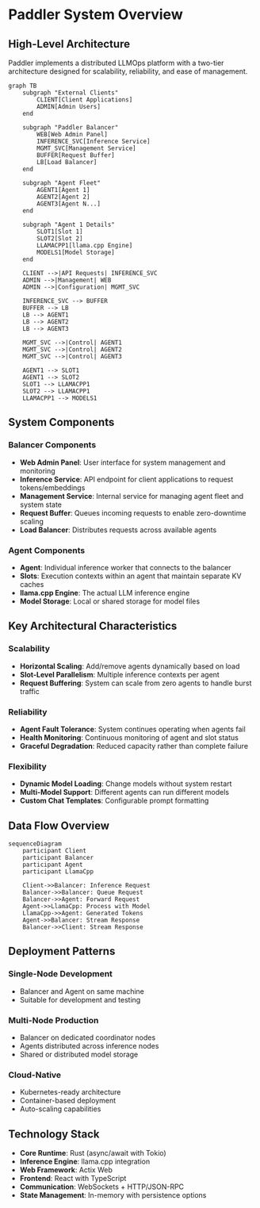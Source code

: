 # Paddler System Overview

## High-Level Architecture

Paddler implements a distributed LLMOps platform with a two-tier architecture designed for scalability, reliability, and ease of management.

```mermaid
graph TB
    subgraph "External Clients"
        CLIENT[Client Applications]
        ADMIN[Admin Users]
    end
    
    subgraph "Paddler Balancer"
        WEB[Web Admin Panel]
        INFERENCE_SVC[Inference Service]
        MGMT_SVC[Management Service]
        BUFFER[Request Buffer]
        LB[Load Balancer]
    end
    
    subgraph "Agent Fleet"
        AGENT1[Agent 1]
        AGENT2[Agent 2]
        AGENT3[Agent N...]
    end
    
    subgraph "Agent 1 Details"
        SLOT1[Slot 1]
        SLOT2[Slot 2]
        LLAMACPP1[llama.cpp Engine]
        MODELS1[Model Storage]
    end
    
    CLIENT -->|API Requests| INFERENCE_SVC
    ADMIN -->|Management| WEB
    ADMIN -->|Configuration| MGMT_SVC
    
    INFERENCE_SVC --> BUFFER
    BUFFER --> LB
    LB --> AGENT1
    LB --> AGENT2
    LB --> AGENT3
    
    MGMT_SVC -->|Control| AGENT1
    MGMT_SVC -->|Control| AGENT2
    MGMT_SVC -->|Control| AGENT3
    
    AGENT1 --> SLOT1
    AGENT1 --> SLOT2
    SLOT1 --> LLAMACPP1
    SLOT2 --> LLAMACPP1
    LLAMACPP1 --> MODELS1
```

## System Components

### Balancer Components

- **Web Admin Panel**: User interface for system management and monitoring
- **Inference Service**: API endpoint for client applications to request tokens/embeddings
- **Management Service**: Internal service for managing agent fleet and system state
- **Request Buffer**: Queues incoming requests to enable zero-downtime scaling
- **Load Balancer**: Distributes requests across available agents

### Agent Components

- **Agent**: Individual inference worker that connects to the balancer
- **Slots**: Execution contexts within an agent that maintain separate KV caches
- **llama.cpp Engine**: The actual LLM inference engine
- **Model Storage**: Local or shared storage for model files

## Key Architectural Characteristics

### Scalability
- **Horizontal Scaling**: Add/remove agents dynamically based on load
- **Slot-Level Parallelism**: Multiple inference contexts per agent
- **Request Buffering**: System can scale from zero agents to handle burst traffic

### Reliability
- **Agent Fault Tolerance**: System continues operating when agents fail
- **Health Monitoring**: Continuous monitoring of agent and slot status
- **Graceful Degradation**: Reduced capacity rather than complete failure

### Flexibility
- **Dynamic Model Loading**: Change models without system restart
- **Multi-Model Support**: Different agents can run different models
- **Custom Chat Templates**: Configurable prompt formatting

## Data Flow Overview

```mermaid
sequenceDiagram
    participant Client
    participant Balancer
    participant Agent
    participant LlamaCpp
    
    Client->>Balancer: Inference Request
    Balancer->>Balancer: Queue Request
    Balancer->>Agent: Forward Request
    Agent->>LlamaCpp: Process with Model
    LlamaCpp->>Agent: Generated Tokens
    Agent->>Balancer: Stream Response
    Balancer->>Client: Stream Response
```

## Deployment Patterns

### Single-Node Development
- Balancer and Agent on same machine
- Suitable for development and testing

### Multi-Node Production
- Balancer on dedicated coordinator nodes
- Agents distributed across inference nodes
- Shared or distributed model storage

### Cloud-Native
- Kubernetes-ready architecture
- Container-based deployment
- Auto-scaling capabilities

## Technology Stack

- **Core Runtime**: Rust (async/await with Tokio)
- **Inference Engine**: llama.cpp integration
- **Web Framework**: Actix Web
- **Frontend**: React with TypeScript
- **Communication**: WebSockets + HTTP/JSON-RPC
- **State Management**: In-memory with persistence options